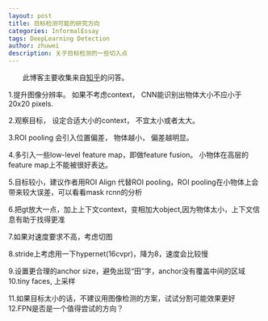 ```yaml
---
layout: post
title: 目标检测可能的研究方向
categories: InformalEssay
tags: DeepLearning Detection
author: zhuwei
description: 关于目标检测的一些切入点
---
```


                            
&emsp;&emsp;此博客主要收集来自[知乎](https://www.zhihu.com/question/64861580)的问答。		

1.提升图像分辨率。 如果不考虑context， CNN能识别出物体大小不应小于20x20 pixels. 			

2.观察目标， 设定合适大小的context， 不宜太小或者太大。			

3.ROI pooling 会引入位置偏差， 物体越小， 偏差越明显。			

4.多引入一些low-level feature map，即做feature fusion。 小物体在高层的feature map上不能被很好表达。			

5.目标较小，建议作者用ROI Align 代替ROI pooling，ROI pooling在小物体上会带来较大误差，可以看看mask rcnn的分析			

6.把gt放大一点，加上上下文context，变相加大object,因为物体太小，上下文信息有助于找得更准			

7.如果对速度要求不高，考虑切图			

8.stride上考虑用一下hypernet(16cvpr)，降为8，速度会比较慢			

9.设置更合理的anchor size，避免出现“田”字，anchor没有覆盖中间的区域			
10.tiny faces, 上采样				

11.如果目标太小的话，不建议用图像检测的方案，试试分割可能效果更好			
12.FPN是否是一个值得尝试的方向？
